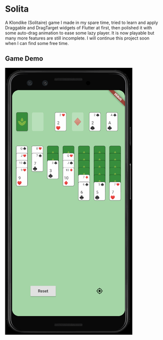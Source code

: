 # Solita

A Klondike (Solitaire) game I made in my spare time, tried to learn and apply Draggable and DragTarget widgets of Flutter at first, then polished it with some auto-drag animation to ease some lazy player.
It is now playable but many more features are still incomplete. I will continue this project soon when I can find some free time.

## Game Demo
![Screen Demo](https://github.com/kai618/solita/blob/master/assets/demo/solita_0.5.gif)
